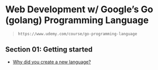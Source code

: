 # Web Development w/ Google’s Go (golang) Programming Language

> `https://www.udemy.com/course/go-programming-language`

## Section 01: Getting started

- [Why did you create a new language?](https://go.dev/doc/faq#creating_a_new_language)
